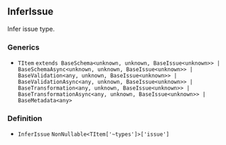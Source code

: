 InferIssue
----------

Infer issue type.

### Generics

*   `TItem` `extends BaseSchema<unknown, unknown, BaseIssue<unknown>> | BaseSchemaAsync<unknown, unknown, BaseIssue<unknown>> | BaseValidation<any, unknown, BaseIssue<unknown>> | BaseValidationAsync<any, unknown, BaseIssue<unknown>> | BaseTransformation<any, unknown, BaseIssue<unknown>> | BaseTransformationAsync<any, unknown, BaseIssue<unknown>> | BaseMetadata<any>`

### Definition

*   `InferIssue` `NonNullable<TItem['~types']>['issue']`